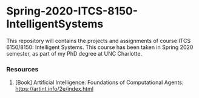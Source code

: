 # Spring-2020-ITCS-8150-IntelligentSystems
This repository will contains the projects and assignments of course ITCS 6150/8150: Intelligent Systems. This course has been taken in Spring 2020 semester, as part of my PhD degree at UNC Charlotte.

### Resources
1. [Book] Artificial Intelligence: Foundations of Computational Agents: https://artint.info/2e/index.html
